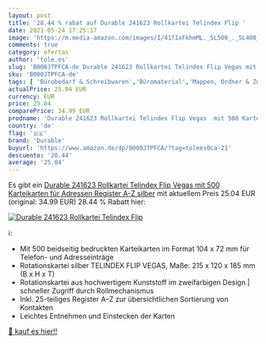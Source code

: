 ```yaml
---
layout: post
title: '28.44 % rabat auf Durable 241623 Rollkartei Telindex Flip '
date: 2021-05-24 17:25:17
image: 'https://m.media-amazon.com/images/I/41fIxFkhmML._SL500_._SL400_.jpg'
comments: true
category: ofertas
author: 'tole.es'
slug: 'B000JTPFCA-de Durable 241623 Rollkartei Telindex Flip Vegas mit 500...'
sku: 'B000JTPFCA-de'
tags: [ 'Bürobedarf & Schreibwaren','Büromaterial','Mappen, Ordner & Zubehör','Visitenkartenbücher & -karteien','durable', ]
actualPrice: 25.04 EUR
currency: EUR
price: 25.04
comparePrice: 34.99 EUR
prodname: 'Durable 241623 Rollkartei Telindex Flip Vegas  mit 500 Karteikarten für Adressen  Register A-Z  silber'
country: 'de'
flag: '🇩🇪'
brand: 'Durable'
buyurl: 'https://www.amazon.de/dp/B000JTPFCA/?tag=tolees0ca-21'
descuento: '28.44'
average: '25.04'
---
```


Es gibt ein [Durable 241623 Rollkartei Telindex Flip Vegas  mit 500 Karteikarten für Adressen  Register A-Z  silber](https://www.amazon.de/dp/B000JTPFCA/?tag=tolees0ca-21) mit aktuellem Preis 25.04 EUR (original: 34.99 EUR) 28.44 % Rabatt hier:

[![Durable 241623 Rollkartei Telindex Flip ](https://m.media-amazon.com/images/I/41fIxFkhmML._SL500_._SL400_.jpg)](https://www.amazon.de/dp/B000JTPFCA/?tag=tolees0ca-21)

ℹ️:

- Mit 500 beidseitig bedruckten Karteikarten im Format 104 x 72 mm für Telefon- und Adresseinträge
- Rotationskartei silber TELINDEX FLIP VEGAS, Maße: 215 x 120 x 185 mm (B x H x T)
- Rotationskartei aus hochwertigem Kunststoff im zweifarbigen Design | schneller Zugriff durch Rollmechanismus
- Inkl. 25-teiliges Register A–Z zur übersichtlichen Sortierung von Kontakten
- Leichtes Entnehmen und Einstecken der Karten

[🛒 kauf es hier!!](https://www.amazon.de/dp/B000JTPFCA/?tag=tolees0ca-21)
